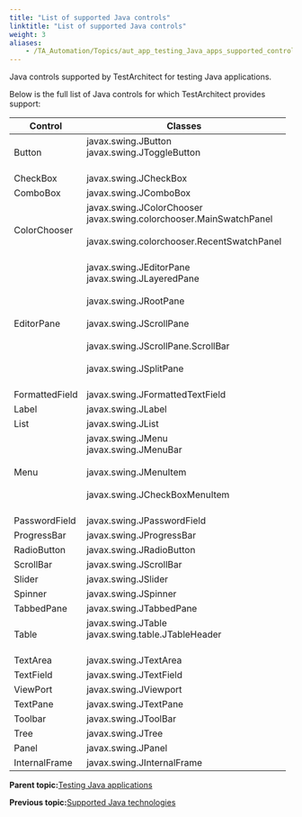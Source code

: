 ```yaml
--- 
title: "List of supported Java controls"
linktitle: "List of supported Java controls"
weight: 3
aliases: 
    - /TA_Automation/Topics/aut_app_testing_Java_apps_supported_controls.html
---
```


Java controls supported by TestArchitect for testing Java applications.

Below is the full list of Java controls for which TestArchitect provides support:

|Control|Classes|
|-------|-------|
|Button|javax.swing.JButton<br> javax.swing.JToggleButton<br><br>|
|CheckBox|javax.swing.JCheckBox|
|ComboBox|javax.swing.JComboBox|
|ColorChooser|javax.swing.JColorChooser<br> javax.swing.colorchooser.MainSwatchPanel<br><br> javax.swing.colorchooser.RecentSwatchPanel<br><br>|
|EditorPane|javax.swing.JEditorPane<br> javax.swing.JLayeredPane<br><br> javax.swing.JRootPane<br><br> javax.swing.JScrollPane<br><br> javax.swing.JScrollPane.ScrollBar<br><br> javax.swing.JSplitPane<br><br>|
|FormattedField|javax.swing.JFormattedTextField|
|Label|javax.swing.JLabel|
|List|javax.swing.JList|
|Menu|javax.swing.JMenu<br> javax.swing.JMenuBar<br><br> javax.swing.JMenuItem<br><br> javax.swing.JCheckBoxMenuItem<br><br>|
|PasswordField|javax.swing.JPasswordField|
|ProgressBar|javax.swing.JProgressBar|
|RadioButton|javax.swing.JRadioButton|
|ScrollBar|javax.swing.JScrollBar|
|Slider|javax.swing.JSlider|
|Spinner|javax.swing.JSpinner|
|TabbedPane|javax.swing.JTabbedPane|
|Table|javax.swing.JTable<br> javax.swing.table.JTableHeader<br><br>|
|TextArea|javax.swing.JTextArea|
|TextField|javax.swing.JTextField|
|ViewPort|javax.swing.JViewport|
|TextPane|javax.swing.JTextPane|
|Toolbar|javax.swing.JToolBar|
|Tree|javax.swing.JTree|
|Panel|javax.swing.JPanel|
|InternalFrame|javax.swing.JInternalFrame|

**Parent topic:**[Testing Java applications](/TA_Automation/Topics/aut_app_testing_Java_apps.html)

**Previous topic:**[Supported Java technologies](/TA_Automation/Topics/aut_app_testing_Java_apps_supported_technology.html)

